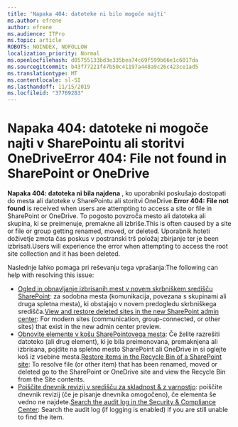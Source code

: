 ```yaml
---
title: 'Napaka 404: datoteke ni bilo mogoče najti'
ms.author: efrene
author: efrene
ms.audience: ITPro
ms.topic: article
ROBOTS: NOINDEX, NOFOLLOW
localization_priority: Normal
ms.openlocfilehash: d05755133bd3e335bea74c69f599b66e1c6017da
ms.sourcegitcommit: b43f77221f47b50c41197a448a9c26c423ce1ad5
ms.translationtype: MT
ms.contentlocale: sl-SI
ms.lasthandoff: 11/15/2019
ms.locfileid: "37769283"
---
```

# <a name="error-404-file-not-found-in-sharepoint-or-onedrive"></a><span data-ttu-id="4b72d-102">Napaka 404: datoteke ni mogoče najti v SharePointu ali storitvi OneDrive</span><span class="sxs-lookup"><span data-stu-id="4b72d-102">Error 404: File not found in SharePoint or OneDrive</span></span>

<span data-ttu-id="4b72d-103">**Napaka 404: datoteka ni bila najdena** , ko uporabniki poskušajo dostopati do mesta ali datoteke v SharePointu ali storitvi OneDrive.</span><span class="sxs-lookup"><span data-stu-id="4b72d-103">**Error 404: File not found** is received when users are attempting to access a site or file in SharePoint or OneDrive.</span></span> <span data-ttu-id="4b72d-104">To pogosto povzroča mesto ali datoteka ali skupina, ki se preimenuje, premakne ali izbriše.</span><span class="sxs-lookup"><span data-stu-id="4b72d-104">This is often caused by a site or file or group getting renamed, moved, or deleted.</span></span>
<span data-ttu-id="4b72d-105">Uporabnik hoteti doživetje zmota čas poskus v postranski trš položaj zbirjanje ter je been izbrisati.</span><span class="sxs-lookup"><span data-stu-id="4b72d-105">Users will experience the error when attempting to access the root site collection and it has been deleted.</span></span>

<span data-ttu-id="4b72d-106">Naslednje lahko pomaga pri reševanju tega vprašanja:</span><span class="sxs-lookup"><span data-stu-id="4b72d-106">The following can help with resolving this issue:</span></span>
- <span data-ttu-id="4b72d-107">[Ogled in obnavljanje izbrisanih mest v novem skrbniškem središču SharePoint](https://docs.microsoft.com/sharepoint/view-and-restore-deleted-sites-in-new-admin-center): za sodobna mesta (komunikacija, povezana s skupinami ali druga spletna mesta), ki obstajajo v novem predogledu skrbniškega središča.</span><span class="sxs-lookup"><span data-stu-id="4b72d-107">[View and restore deleted sites in the new SharePoint admin center](https://docs.microsoft.com/sharepoint/view-and-restore-deleted-sites-in-new-admin-center):  For modern sites (communication, group-connected, or other sites) that exist in the new admin center preview.</span></span>
- <span data-ttu-id="4b72d-108">[Obnovite elemente v košu SharePointovega mesta](https://support.office.com/article/Restore-items-in-the-Recycle-Bin-of-a-SharePoint-site-6df466b6-55f2-4898-8d6e-c0dff851a0be): Če želite razrešiti datoteko (ali drug element), ki je bila preimenovana, premaknjena ali izbrisana, pojdite na spletno mesto SharePoint ali OneDrive in si oglejte koš iz vsebine mesta.</span><span class="sxs-lookup"><span data-stu-id="4b72d-108">[Restore items in the Recycle Bin of a SharePoint site](https://support.office.com/article/Restore-items-in-the-Recycle-Bin-of-a-SharePoint-site-6df466b6-55f2-4898-8d6e-c0dff851a0be):  To resolve file (or other item) that has been renamed, moved or deleted go to the SharePoint or OneDrive site and view the Recycle Bin from the Site contents.</span></span>
- <span data-ttu-id="4b72d-109">[Poiščite dnevnik revizij v središču za skladnost &amp; z varnostjo](https://docs.microsoft.com/office365/securitycompliance/search-the-audit-log-in-security-and-compliance): poiščite dnevnik revizij (če je pisanje dnevnika omogočeno), če elementa še vedno ne najdete.</span><span class="sxs-lookup"><span data-stu-id="4b72d-109">[Search the audit log in the Security &amp; Compliance Center](https://docs.microsoft.com/office365/securitycompliance/search-the-audit-log-in-security-and-compliance):  Search the audit log (if logging is enabled) if you are still unable to find the item.</span></span>